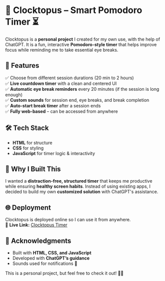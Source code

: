 # 🐙 Clocktopus – Smart Pomodoro Timer ⏳  

Clocktopus is a **personal project** I created for my own use, with the help of ChatGPT. It is a fun, interactive **Pomodoro-style timer** that helps improve focus while reminding me to take essential eye breaks.  

## 🚀 Features  
✅ Choose from different session durations (20 min to 2 hours)  
✅ **Live countdown timer** with a clean and centered UI  
✅ **Automatic eye break reminders** every 20 minutes (if the session is long enough)  
✅ **Custom sounds** for session end, eye breaks, and break completion  
✅ **Auto-start break timer** after a session ends  
✅ **Fully web-based** – can be accessed from anywhere  

## 🛠️ Tech Stack  
- **HTML** for structure  
- **CSS** for styling  
- **JavaScript** for timer logic & interactivity  

## 📌 Why I Built This  
I wanted a **distraction-free, structured timer** that keeps me productive while ensuring **healthy screen habits**. Instead of using existing apps, I decided to build my own **customized solution** with ChatGPT's assistance.  

## 🌐 Deployment  
Clocktopus is deployed online so I can use it from anywhere.  
🔗 **Live Link:** [Clocktopus Timer](clocktopus.netlify.app)  

## 🔗 Acknowledgments  
- Built with **HTML, CSS, and JavaScript**  
- Developed with **ChatGPT’s guidance**  
- Sounds used for notifications 🎵  

This is a personal project, but feel free to check it out! 🚀🐙  
